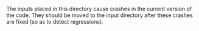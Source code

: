 The inputs placed in this directory cause crashes in the current
version of the code. They should be moved to the input directory
after these crashes are fixed (so as to detect regressions).
